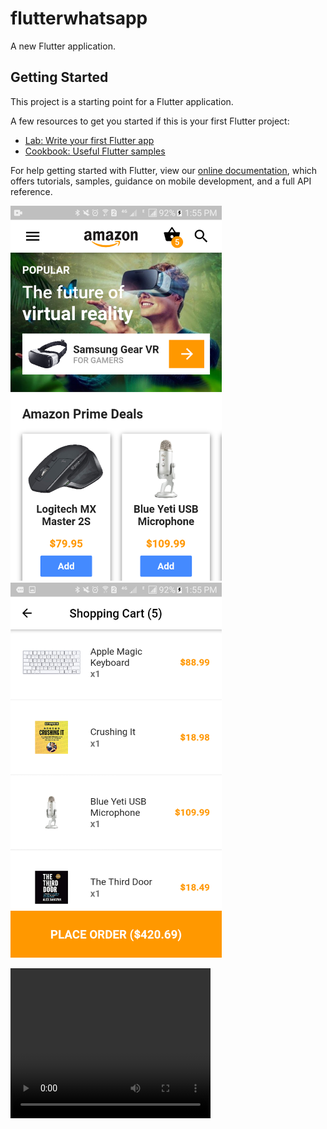 # flutterwhatsapp

A new Flutter application.

## Getting Started

This project is a starting point for a Flutter application.

A few resources to get you started if this is your first Flutter project:

- [Lab: Write your first Flutter app](https://flutter.dev/docs/get-started/codelab)
- [Cookbook: Useful Flutter samples](https://flutter.dev/docs/cookbook)

For help getting started with Flutter, view our
[online documentation](https://flutter.dev/docs), which offers tutorials,
samples, guidance on mobile development, and a full API reference.


<p>
  
  <img src="Screenshot_20200623-135535.png" height="600px"> <br>
  <img src="Screenshot_20200623-135544.png" height="600px"> <br>

  <video width="320" height="240" controls>
    <source src="20200623_134124.mp4" type="video/mp4">
  </video>
  </p>
